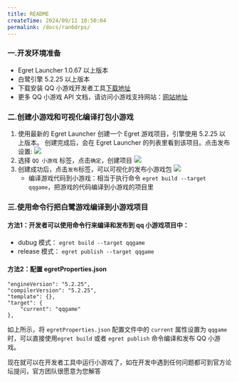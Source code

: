 ```yaml
---
title: README
createTime: 2024/09/11 10:50:04
permalink: /docs/ran6drps/
---
```

### 一.开发环境准备

* Egret Launcher 1.0.67 以上版本
* 白鹭引擎 5.2.25 以上版本
* 下载安装 QQ 小游戏开发者工具[下载地址](https://q.qq.com/wiki/#_4-%E7%BC%96%E7%A0%81%E5%BC%80%E5%8F%91%E5%B0%8F%E7%A8%8B%E5%BA%8F)
* 更多 QQ 小游戏 API 文档，请访问小游戏支持网站：[网站地址](https://q.qq.com/wiki/develop/game/API/)

### 二.创建小游戏和可视化编译打包小游戏

1. 使用最新的 Egret Launcher 创建一个 Egret 游戏项目，引擎使用 5.2.25 以上版本。
创建完成后，会在 Egret Launcher 的列表里看到该项目。点击发布设置:
![](p1.png)
2. 选择 `QQ 小游戏` 标签，点击`确定`，创建项目
![](p2.png)
3. 创建成功后，点击`发布`标签，可以可视化的发布小游戏包
![](p3.png)
	* 编译游戏代码到小游戏：相当于执行命令 `egret build --target qqgame`，把游戏的代码编译到小游戏的项目里

### 三.使用命令行把白鹭游戏编译到小游戏项目
#### 方法1：开发者可以使用命令行来编译和发布到 qq 小游戏项目中：

  * dubug 模式： ```egret build --target qqgame```
  * release 模式： ```egret publish --target qqgame```

#### 方法2：配置 egretProperties.json

```
"engineVersion": "5.2.25",
"compilerVersion": "5.2.25",
"template": {},
"target": {
	"current": "qqgame"
},
```

如上所示，将 `egretProperties.json` 配置文件中的 `current` 属性设置为 `qqgame` 时，可以直接使用```egret build``` 或者 ```egret publish``` 命令编译和发布 QQ 小游戏。

现在就可以在开发者工具中运行小游戏了，如在开发中遇到任何问题都可到官方论坛提问，官方团队很愿意为您解答

